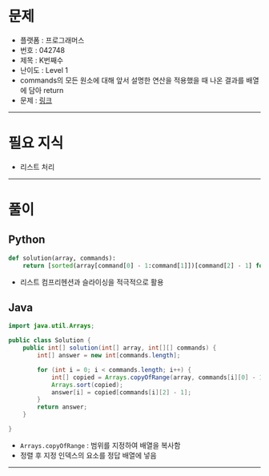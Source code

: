 # 문제
- 플랫폼 : 프로그래머스
- 번호 : 042748
- 제목 : K번째수
- 난이도 : Level 1
- commands의 모든 원소에 대해 앞서 설명한 연산을 적용했을 때 나온 결과를 배열에 담아 return
- 문제 : <a href="https://school.programmers.co.kr/learn/courses/30/lessons/42748" target="_blank">링크</a>

---

# 필요 지식
- 리스트 처리

---

# 풀이

## Python
```python
def solution(array, commands):
    return [sorted(array[command[0] - 1:command[1]])[command[2] - 1] for command in commands]
```
- 리스트 컴프리헨션과 슬라이싱을 적극적으로 활용


## Java
```java
import java.util.Arrays;

public class Solution {
    public int[] solution(int[] array, int[][] commands) {
        int[] answer = new int[commands.length];

        for (int i = 0; i < commands.length; i++) {
            int[] copied = Arrays.copyOfRange(array, commands[i][0] - 1, commands[i][1]);
            Arrays.sort(copied);
            answer[i] = copied[commands[i][2] - 1];
        }
        return answer;
    }

}
```
- `Arrays.copyOfRange` : 범위를 지정하여 배열을 복사함
- 정렬 후 지정 인덱스의 요소를 정답 배열에 넣음

---
